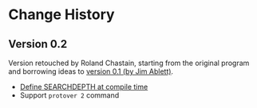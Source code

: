 # Change History

## Version 0.2

Version retouched by Roland Chastain, starting from the original program and borrowing ideas to [version 0.1 (by Jim Ablett)](http://kirr.homeunix.org/chess/engines/Jim%20Ablett/ZOE/).

* [Define SEARCHDEPTH at compile time](https://github.com/jes/zoe/commit/ae5f22f350a21bbb2c84721d159000bd397a5e23)
* Support `protover 2` command
